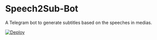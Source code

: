 # Speech2Sub-Bot
A Telegram bot to generate subtitles based on the speeches in medias.

[![Deploy](https://www.herokucdn.com/deploy/button.svg)](https://heroku.com/deploy)

